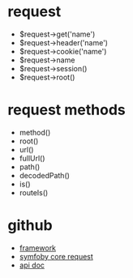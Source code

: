 

# request  

* $request->get('name')
* $request->header('name')
* $request->cookie('name')
* $request->name
* $request->session()
* $request->root()

# request methods

* method()
* root()
* url()
* fullUrl()
* path()
* decodedPath()
* is()
* routeIs()

# github

* [framework](https://github.com/laravel/framework/blob/5.8/src/Illuminate/Http/Request.php)
* [symfoby core request](https://github.com/symfony/symfony/blob/master/src/Symfony/Component/HttpFoundation/Request.php)
* [api doc](https://laravel.com/api/5.8/Illuminate/Http/Request.html)
